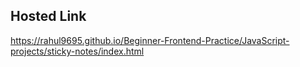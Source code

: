 ## Hosted Link
https://rahul9695.github.io/Beginner-Frontend-Practice/JavaScript-projects/sticky-notes/index.html
